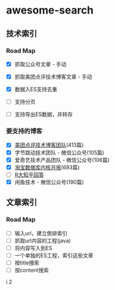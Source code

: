 # awesome-search

## 技术索引
### Road Map

- [x] 抓取公众号文章 - 手动
- [x] 抓取美团点评技术博客文章 - 手动
- [x] 数据入ES支持去重
- [ ] 支持分页
- [ ] 支持导出ES数据，并转存


### 要支持的博客

- [x] [美团点评技术博客团队](https://tech.meituan.com/)(413篇)
- [x] 字节跳动技术团队 - 微信公众号(105篇)
- [x] 爱奇艺技术产品团队 - 微信公众号(106篇)
- [x] [淘宝数据库内核月报](http://mysql.taobao.org/monthly/)(693篇)
- [ ] [R大知乎回答](https://www.zhihu.com/people/rednaxelafx/answers)
- [x] 闲鱼技术 - 微信公众号(190篇)

## 文章索引
### Road Map

- [ ] 输入url，建立倒排索引
- [ ] 抓取url内容的工程(java)
- [ ] 将内容写入到ES
- [ ] 一个单独的ES工程，索引这些文章
- [ ] 按title搜索
- [ ] 按content搜索

i
2
